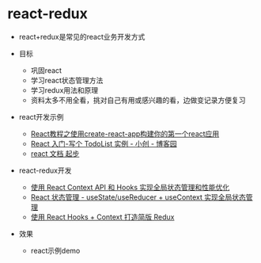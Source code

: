 # react-redux
- react+redux是常见的react业务开发方式

- 目标
  - 巩固react
  - 学习react状态管理方法
  - 学习redux用法和原理
  - 资料太多不用全看，挑对自己有用或感兴趣的看，边做变记录方便复习

- react开发示例
  - [React教程之使用create-react-app构建你的第一个react应用](https://blog.csdn.net/moshowgame/article/details/91970581)
  - [React 入门-写个 TodoList 实例 - 小创 - 博客园](https://www.cnblogs.com/chuonye/p/14215897.html)
  - [react 文档 起步](https://zh-hans.react.dev/learn/installation)

- react-redux开发
  - [使用 React Context API 和 Hooks 实现全局状态管理和性能优化](https://sanonz.github.io/2020/state-management-and-performance-optimization-for-react-context-api-with-hooks/)
  - [React 状态管理 - useState/useReducer + useContext 实现全局状态管理](https://www.51cto.com/article/705227.html)
  - [使用 React Hooks + Context 打造简版 Redux](https://hentaicracker.github.io/2019/hooks.html#%E6%B7%B1%E5%85%A5)

- 效果
  - react示例demo

